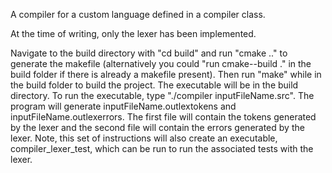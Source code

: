 A compiler for a custom language defined in a compiler class.

At the time of writing, only the lexer has been implemented.

Navigate to the build directory with "cd build" and run "cmake .." to generate the makefile (alternatively you could "run cmake--build ." in the build folder if there is already a makefile present). Then run "make" while in the build folder to build the project. The executable will be in the build directory. To run the executable, type "./compiler inputFileName.src". The program will generate inputFileName.outlextokens and inputFileName.outlexerrors. The first file will contain the tokens generated by the lexer and the second file will contain the errors generated by the lexer.
Note, this set of instructions will also create an executable, compiler_lexer_test, which can be run to run the associated tests with the lexer.
